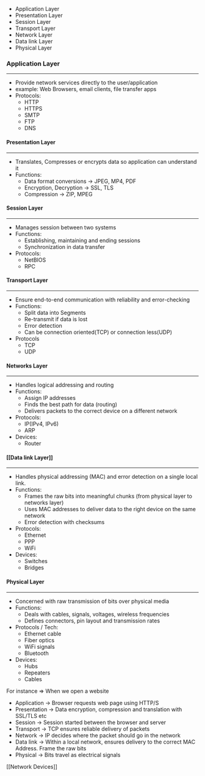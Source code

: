 - Application Layer
- Presentation Layer
- Session Layer
- Transport Layer
- Network Layer
- Data link Layer
- Physical Layer

### Application Layer
---

- Provide network services directly to the user/application
- example: Web Browsers, email clients, file transfer apps
- Protocols: 
	- HTTP
	- HTTPS
	- SMTP
	- FTP
	- DNS

#### Presentation Layer
---

- Translates, Compresses or encrypts data so application can understand it
- Functions:
	- Data format conversions -> JPEG, MP4, PDF
	- Encryption, Decryption -> SSL, TLS
	- Compression -> ZIP, MPEG

#### Session Layer
---

- Manages session between two systems
- Functions:
	- Establishing, maintaining and ending sessions
	- Synchronization in data transfer
- Protocols:
	- NetBIOS
	- RPC

#### Transport Layer
---

- Ensure end-to-end communication with reliability and error-checking
- Functions:
	- Split data into Segments
	- Re-transmit if data is lost
	- Error detection
	- Can be connection oriented(TCP) or connection less(UDP)
- Protocols
	- TCP
	- UDP

#### Networks Layer
---

- Handles logical addressing and routing
- Functions:
	- Assign IP addresses
	- Finds the best path for data (routing)
	- Delivers packets to the correct device on a different network
- Protocols:
	- IP(IPv4, IPv6)
	- ARP
- Devices:
	- Router

#### [[Data link Layer]]
---

- Handles physical addressing (MAC) and error detection on a single local link.
- Functions:
	- Frames the raw bits into meaningful chunks (from physical layer to networks layer)
	- Uses MAC addresses to deliver data to the right device on the same network
	- Error detection with checksums
- Protocols:
	- Ethernet
	- PPP
	- WiFi
- Devices:
	- Switches
	- Bridges

#### Physical Layer
---

- Concerned with raw transmission of bits over physical media
- Functions: 
	- Deals with cables, signals, voltages, wireless frequencies
	- Defines connectors, pin layout and transmission rates
- Protocols / Tech:
	- Ethernet cable
	- Fiber optics
	- WiFi signals
	- Bluetooth
- Devices:
	- Hubs
	- Repeaters
	- Cables

For instance =>
When we open a website
- Application -> Browser requests web page using HTTP/S
- Presentation -> Data encryption, compression and translation with SSL/TLS etc
- Session -> Session started between the browser and server
- Transport -> TCP ensures reliable delivery of packets
- Network -> IP decides where the packet should go in the network
- Data link -> Within a local network, ensures delivery to the correct MAC Address. Frame the raw bits
- Physical -> Bits travel as electrical signals

[[Network Devices]]